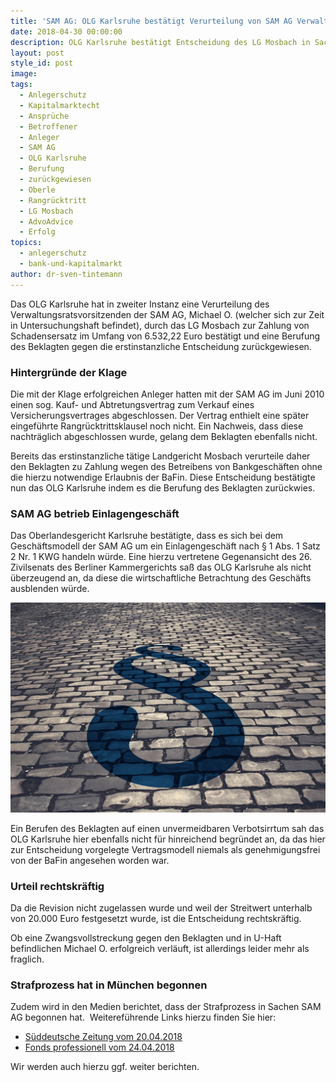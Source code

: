 ```yaml
---
title: 'SAM AG: OLG Karlsruhe bestätigt Verurteilung von SAM AG Verwaltungsrat'
date: 2018-04-30 00:00:00
description: OLG Karlsruhe bestätigt Entscheidung des LG Mosbach in Sachen SAM AG
layout: post
style_id: post
image:
tags:
  - Anlegerschutz
  - Kapitalmarktecht
  - Ansprüche
  - Betroffener
  - Anleger
  - SAM AG
  - OLG Karlsruhe
  - Berufung
  - zurückgewiesen
  - Oberle
  - Rangrücktritt
  - LG Mosbach
  - AdvoAdvice
  - Erfolg
topics:
  - anlegerschutz
  - bank-und-kapitalmarkt
author: dr-sven-tintemann
---
```


Das OLG Karlsruhe hat in zweiter Instanz eine Verurteilung des Verwaltungsratsvorsitzenden der SAM AG, Michael O. (welcher sich zur Zeit in Untersuchungshaft befindet), durch das LG Mosbach zur Zahlung von Schadensersatz im Umfang von 6.532,22 Euro best&auml;tigt und eine Berufung des Beklagten gegen die erstinstanzliche Entscheidung zur&uuml;ckgewiesen.

### Hintergr&uuml;nde der Klage

Die mit der Klage erfolgreichen Anleger hatten mit der SAM AG im Juni 2010 einen sog. Kauf- und Abtretungsvertrag zum Verkauf eines Versicherungsvertrages abgeschlossen. Der Vertrag enthielt eine sp&auml;ter eingef&uuml;hrte Rangr&uuml;cktrittsklausel noch nicht. Ein Nachweis, dass diese nachtr&auml;glich abgeschlossen wurde, gelang dem Beklagten ebenfalls nicht.

Bereits das erstinstanzliche t&auml;tige Landgericht Mosbach verurteile daher den Beklagten zu Zahlung wegen des Betreibens von Bankgesch&auml;ften ohne die hierzu notwendige Erlaubnis der BaFin. Diese Entscheidung best&auml;tigte nun das OLG Karlsruhe indem es die Berufung des Beklagten zur&uuml;ckwies.

### SAM AG betrieb Einlagengesch&auml;ft

Das Oberlandesgericht Karlsruhe best&auml;tigte, dass es sich bei dem Gesch&auml;ftsmodell der SAM AG um ein Einlagengesch&auml;ft nach &sect; 1 Abs. 1 Satz 2 Nr. 1 KWG handeln w&uuml;rde. Eine hierzu vertretene Gegenansicht des 26. Zivilsenats des Berliner Kammergerichts sa&szlig; das OLG Karlsruhe als nicht &uuml;berzeugend an, da diese die wirtschaftliche Betrachtung des Gesch&auml;fts ausblenden w&uuml;rde.&nbsp;

![](/uploads/courts-2962346-1280.jpg)

Ein Berufen des Beklagten auf einen unvermeidbaren Verbotsirrtum sah das OLG Karlsruhe hier ebenfalls nicht f&uuml;r hinreichend begr&uuml;ndet an, da das hier zur Entscheidung vorgelegte Vertragsmodell niemals als genehmigungsfrei von der BaFin angesehen worden war.

### Urteil rechtskr&auml;ftig

Da die Revision nicht zugelassen wurde und weil der Streitwert unterhalb von 20.000 Euro festgesetzt wurde, ist die Entscheidung rechtskr&auml;ftig.

Ob eine Zwangsvollstreckung gegen den Beklagten und in U-Haft befindlichen Michael O. erfolgreich verl&auml;uft, ist allerdings leider mehr als fraglich.

### Strafprozess hat in M&uuml;nchen begonnen

Zudem wird in den Medien berichtet, dass der Strafprozess in Sachen SAM AG begonnen hat.&nbsp; Weiteref&uuml;hrende Links hierzu finden Sie hier:

* [S&uuml;ddeutsche Zeitung vom 20.04.2018](http://www.sueddeutsche.de/muenchen/prozess-vier-angeklagte-sollen-tausende-privatanleger-geprellt-haben-1.3951788)
* [Fonds professionell vom 24.04.2018](http://www.fondsprofessionell.de/news/recht/headline/millionenbetrug-prozess-gegen-sam-finanz-gestartet-143059/)

Wir werden auch hierzu ggf. weiter berichten.

&nbsp;

&nbsp;

&nbsp;

&nbsp;

&nbsp;